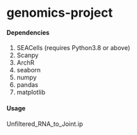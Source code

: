 # genomics-project

#### Dependencies
1. SEACells (requires Python3.8 or above)
2. Scanpy
3. ArchR
4. seaborn
5. numpy
6. pandas
7. matplotlib

#### Usage
Unfiltered_RNA_to_Joint.ip
